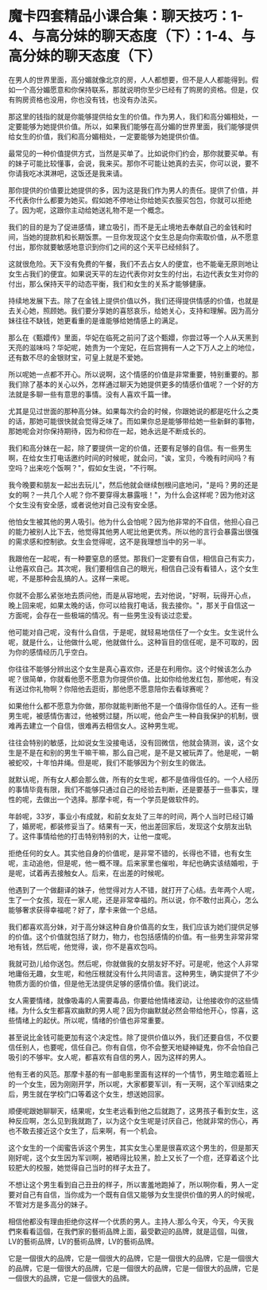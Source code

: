 # 魔卡四套精品小课合集：聊天技巧：1-4、与高分妹的聊天态度（下）：1-4、与高分妹的聊天态度（下）

在男人的世界里面，高分媚就像北京的房，人人都想要，但不是人人都能得到。假如一个高分媚愿意和你保持联系，那就说明你至少已经有了购房的资格。但是，仅有购房资格也没用，你也没有钱，也没有办法买。

那这里的钱指的就是你能够提供给女生的价值。作为男人，我们和高分媚相处，一定要能够为她提供价值。所以，如果我们能够在高分媚的世界里面，我们能够提供给女生的价值，我们和高分媚相处，一定要能够为她提供价值。

最常见的一种价值提供方式，当然是买单了。比如说你们约会，那你就要买单。有的妹子可能比较懂事，会说，我来买。那你不可能让她真的去买，你可以说，要不你请我吃冰淇淋吧，这饭还是我来请。

那你提供的价值要比她提供的多，因为这是我们作为男人的责任。提供了价值，并不代表你什么都要为她买。假如她不停地让你给她买衣服买包包，你就可以拒绝了。因为呢，这跟你主动给她送礼物不是一个概念。

我们的目的是为了促进感情，建立吸引，而不是无止境地去奉献自己的金钱和时间，当她的提款机和长期饭票。一旦你发现这个女生总是向你索取价值，从不愿意付出，那你就要敏感地意识到你们之间的这个天平已经倾斜了。

这就很危险。天下没有免费的午餐，我们不去占女人的便宜，也不能毫无原则地让女生占我们的便宜。如果说天平的左边代表你对女生的付出，右边代表女生对你的付出，那么保持天平的动态平衡，我们和女生的关系才能够健康。

持续地发展下去。除了在金钱上提供价值以外，我们还得提供情感的价值，也就是去关心她，照顾她。我们要分享她的喜怒哀乐，给她关心，支持和理解。因为高分妹往往不缺钱，她更看重的是谁能够给她情感上的满足。

那么在《甄嬛传》里面，华妃在临死之前问了这个甄嬛，你尝过等一个人从天黑到天亮的滋味吗？华妃呢，她贵为一个宠妃，在后宫拥有一人之下万人之上的地位，还有数不尽的金银财宝，可皇上就是不爱她。

所以呢她一点都不开心。所以说啊，这个情感的价值是非常重要，特别重要的。那我们除了基本的关心以外，怎样通过聊天为她提供更多的情感价值呢？一个好的方法就是多聊一些有意思的事情。没有人喜欢千篇一律。

尤其是见过世面的那种高分妹。如果每次约会的时候，你跟她说的都是吃什么之类的话，那她可能很快就会觉得乏味了。而如果你总是能够带给她一些新鲜的事物，那她呢会对你保持期待，因为和你在一起，她永远是不断成长的。

我们和高分妹在一起，除了要提供一定的价值，还要有足够的自信。有一些男生啊，在给女生打电话邀约时间的时候呢，就会问，"诶，宝贝，今晚有时间吗？有空吗？出来吃个饭啊？"，假如女生说，"不行啊。

我今晚要和朋友一起出去玩儿"，然后他就会继续刨根问底地问，"是吗？男的还是女的啊？一共几个人呢？你不要穿得太暴露哦！"，为什么会这样呢？因为他对这个女生没有安全感，或者说他对自己没有安全感。

他怕女生被其他的男人吸引。他为什么会怕呢？因为他非常的不自信，他担心自己的能力被别人比下去，他觉得其他男人呢比他更优秀。所以他的言行会暴露出很强的需求感和控制欲。女生会觉得呢，这不是我理想当中的另一半。

我跟他在一起呢，有一种要窒息的感觉。那我们一定要有自信，相信自己有实力，让他喜欢自己。其次呢，我们要相信自己的眼光，相信自己没有看错人，这个女生呢，不是那种会乱搞的人。这样一来呢。

你就不会那么紧张地去质问他，而是从容地呢，去对他说，"好啊，玩得开心点，晚上回来呢，如果太晚的话，你可以给我打电话，我去接你。"，那关于自信这一方面呢，会存在一些极端的情况。有一些男生没有谈过恋爱。

他可能对自己呢，没有什么自信，于是呢，就轻易地信任了一个女生。女生说什么呢，就是什么，让他做什么呢，他就做什么。这种盲目的信任呢，是不可取的，因为你的感情经历几乎空白。

你往往不能够分辨出这个女生是真心喜欢你，还是在利用你。这个时候该怎么办呢？很简单，你就看他愿不愿意为你提供价值。比如你给他发红包，那他呢，有没有送过你礼物啊？你陪他去逛街，那他愿不愿意陪你去看球赛呢？

如果他什么都不愿意为你做，那你就能判断他不是一个值得你信任的人。还有一些男生呢，被感情伤害过，他被劈过腿，所以呢，他会产生一种自我保护的机制，很难再去建立一个自信，很难再去相信女人。这种男生呢。

往往会特别的敏感，比如说女生没接电话，没有回微信，他就会猜测，诶，这个女生是不是在和别的男生干嘛干嘛，那么自己呢，是不是又被玩弄了。他是呢，一朝被蛇咬，十年怕井绳。但是呢，我们不能够因为个别女生的做法。

就默认呢，所有女人都会那么做，所有的女生呢，都不是值得信任的。一个人经历的事情毕竟有限，我们不能够只通过自己的经验去判断，还是要基于一些事实，理性的呢，去做出一个选择。那摩卡呢，有一个学员是做软件的。

年龄呢，33岁，事业小有成就，和前女友处了三年的时间，两个人当时已经订婚了，婚房呢，都装修妥当了。结果有一天，他出差回家后，发现这个女朋友出轨了。这件事情给他的打击特别特别的大，让他一度呢。

拒绝任何的女人。其实他自身的价值呢，是非常不错的，长得也不错，也有女生呢，主动追他，但是呢，他一概不理。后来家里也催啦，年纪也确实该结婚啦，于是呢，试着再去接触女人。后来，在出差的时候呢。

他遇到了一个做翻译的妹子，他觉得对方人不错，就打开了心结。去年两个人呢，生了一个女孩，现在一家人呢，还是非常幸福的。所以说，你不敢付出真心，怎么能够奢求获得幸福呢？好了，摩卡来做一个总结。

我们都喜欢高分妹，对于高分妹这种自身价值高的女生，我们应该为她们提供足够的价值。这个价值就包括了财力，物力，也包括感情的价值。有一些男生非常非常地有钱，然后呢，他觉得，诶，你不是喜欢包吗。

我就可劲儿给你送包。然后呢，你就做我的女朋友好不好。可是呢，他这个人非常地庸俗无趣，女生呢，和他压根就没有什么共同语言。这种男生，确实提供了不少物质方面的价值，但是他无法提供足够的感情价值。我们说过。

女人需要情绪，就像吸毒的人需要毒品，你要给他情绪波动，让他接收你的这些情绪。为什么女生都喜欢幽默的男人呢？因为你幽默就必然会带给他开心，惊喜，这些情绪上的起伏。所以呢，情绪的价值也非常重要。

甚至说比金钱可能更加有这个决定性。除了提供价值以外，我们还要自信，不仅要信任别人，也要呢，信任自己。你有自信，你不会整天地疑神疑鬼，你不会怕自己吸引的不够牢。女人呢，都喜欢有自信的男人，因为这样的男人。

他有王者的风范。那摩卡基的有一部电影里面有这样的一个情节，男生暗恋着班上的一个女生，因为刚刚开学，所以呢，大家都要军训，有一天啊，这个军训结束之后，男生就在学校门口等着这个女生，想送她回家。

顺便呢跟她聊聊天，结果呢，女生老远看到他之后就跑了，这男孩子看到女生，这种反应啊，怎么见到我就跑了，以为这个女生呢是讨厌自己，他就非常的伤心，再也不敢去接近这个女生了，后来啊，有一个机会。

这个女生的一个闺蜜告诉这个男生，其实女生心里是很喜欢这个男生的，但是那天刚好呢，这个女生因为军训啊，被晒得比较黑，脸上又长了一个痘，还穿着这个比较肥大的校服，她觉得自己当时的样子太丑了。

不想让这个男生看到自己丑丑的样子，所以害羞地跑掉了，所以啊你看，男人一定要对自己有自信，当你成为一个既有自信又能够为女生提供价值的男人的时候呢，不管对方是多高分的妹子。

相信他都没有理由拒绝你这样一个优质的男人。主持人:那么今天，今天，今天我們來看看這個，在我們家的藝術品牌上面，最受歡迎的品牌，就是這個，叫做，LV的藝術品牌，LV的藝術品牌，LV的藝術品牌。

它是一個很大的品牌，它是一個很大的品牌，它是一個很大的品牌，它是一個很大的品牌，它是一個很大的品牌，它是一個很大的品牌，它是一個很大的品牌，它是一個很大的品牌，它是一個很大的品牌。

